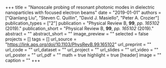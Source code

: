 +++
title = "Nanoscale probing of resonant photonic modes in dielectric nanoparticles with focused electron beams"
date = "2019-01-01"
authors = ["Qianlang Liu", "Steven C. Quillin", "David J. Masiello", "Peter A. Crozier"]
publication_types = ["2"]
publication = "Physical Review B, **99**, _pp. 165102_ (2019)."
publication_short = "Physical Review B, **99**, _pp. 165102_ (2019)."
abstract = ""
abstract_short = ""
image_preview = ""
selected = false
projects = []
tags = []
url_source = "https://link.aps.org/doi/10.1103/PhysRevB.99.165102"
url_preprint = ""
url_code = ""
url_dataset = ""
url_project = ""
url_slides = ""
url_video = ""
url_poster = ""
url_pdf = ""
math = true
highlight = true
[header]
image = ""
caption = ""
+++
